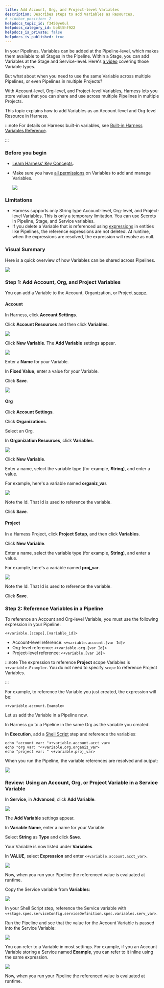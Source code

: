 ```yaml
---
title: Add Account, Org, and Project-level Variables
description: Describes steps to add Variables as Resources.
# sidebar_position: 2
helpdocs_topic_id: f3450ye0ul
helpdocs_category_id: bp8t5hf922
helpdocs_is_private: false
helpdocs_is_published: true
---
```


In your Pipelines, Variables can be added at the Pipeline-level, which makes them available to all Stages in the Pipeline. Within a Stage, you can add Variables at the Stage and Service-level. Here's [a video](https://youtu.be/lqbmO6EVGuU) covering those Variable types.

But what about when you need to use the same Variable across multiple Pipelines, or even Pipelines in multiple Projects?

With Account-level, Org-level, and Project-level Variables, Harness lets you store values that you can share and use across multiple Pipelines in multiple Projects.

This topic explains how to add Variables as an Account-level and Org-level Resource in Harness.


:::note
For details on Harness built-in variables, see [Built-in Harness Variables Reference](harness-variables.md).

:::

### Before you begin

* [Learn Harness' Key Concepts](../../getting-started/learn-harness-key-concepts.md).
* Make sure you have [all permissions](../4_Role-Based-Access-Control/9-add-manage-roles.md) on Variables to add and manage Variables.
  
  ![](./static/add-a-variable-00.png)

### Limitations

* Harness supports only String type Account-level, Org-level, and Project-level Variables. This is only a temporary limitation. You can use Secrets in Pipeline, Stage, and Service variables.
* If you delete a Variable that is referenced using [expressions](harness-variables.md) in entities like Pipelines, the reference expressions are not deleted. At runtime, when the expressions are resolved, the expression will resolve as null.

### Visual Summary

Here is a quick overview of how Variables can be shared across Pipelines.

![](./static/add-a-variable-01.png)

### Step 1: Add Account, Org, and Project Variables

You can add a Variable to the Account, Organization, or Project [scope](../4_Role-Based-Access-Control/1-rbac-in-harness.md#rbac-scope).

#### Account

In Harness, click **Account Settings**.

Click **Account Resources** and then click **Variables**.

![](./static/add-a-variable-02.png)

Click **New Variable**. The **Add Variable** settings appear.

![](./static/add-a-variable-03.png)

Enter a **Name** for your Variable.

In **Fixed Value**, enter a value for your Variable.

Click **Save**.

![](./static/add-a-variable-04.png)

#### Org

Click **Account Settings**.

Click **Organizations**.

Select an Org.

In **Organization Resources**, click **Variables**.

![](./static/add-a-variable-05.png)

Click **New Variable**.

Enter a name, select the variable type (for example, **String**), and enter a value.

For example, here's a variable named **organiz\_var**.

![](./static/add-a-variable-06.png)

Note the Id. That Id is used to reference the variable.

Click **Save**.

#### Project

In a Harness Project, click **Project Setup**, and then click **Variables**.

Click **New Variable**.

Enter a name, select the variable type (for example, **String**), and enter a value.

For example, here's a variable named **proj\_var**.

![](./static/add-a-variable-07.png)

Note the Id. That Id is used to reference the variable.

Click **Save**.

### Step 2: Reference Variables in a Pipeline

To reference an Account and Org-level Variable, you must use the following expression in your Pipeline:

`<+variable.[scope].[variable_id]>`

* Account-level reference: `<+variable.account.[var Id]>`
* Org-level reference: `<+variable.org.[var Id]>`
* Project-level reference: `<+variable.[var Id]>`


:::note
The expression to reference **Project** scope Variables is `<+variable.Example>`. You do not need to specify `scope` to reference Project Variables.

:::

For example, to reference the Variable you just created, the expression will be:

`<+variable.account.Example>`

Let us add the Variable in a Pipeline now.

In Harness go to a Pipeline in the same Org as the variable you created.

In **Execution**, add a [Shell Script](/docs/continuous-delivery/x-platform-cd-features/executions/cd-general-steps/using-shell-scripts) step and reference the variables:


```
echo "account var: "<+variable.account.acct_var>  
echo "org var: "<+variable.org.organiz_var>  
echo "project var: " <+variable.proj_var>
```
When you run the Pipeline, the variable references are resolved and output:

![](./static/add-a-variable-08.png)

### Review: Using an Account, Org, or Project Variable in a Service Variable

In **Service**, in **Advanced**, click **Add Variable**.

![](./static/add-a-variable-09.png)

The **Add Variable** settings appear.

In **Variable** **Name**, enter a name for your Variable.

Select **String** as **Type** and click **Save**.

Your Variable is now listed under **Variables**.

In **VALUE**, select **Expression** and enter `<+variable.account.acct_var>`.

![](./static/add-a-variable-10.png)

Now, when you run your Pipeline the referenced value is evaluated at runtime.

Copy the Service variable from **Variables**:

![](./static/add-a-variable-11.png)

In your Shell Script step, reference the Service variable with `<+stage.spec.serviceConfig.serviceDefinition.spec.variables.serv_var>`.

Run the Pipeline and see that the value for the Account Variable is passed into the Service Variable:

![](./static/add-a-variable-12.png)

You can refer to a Variable in most settings. For example, if you an Account Variable storing a Service named **Example**, you can refer to it inline using the same expression.

![](./static/add-a-variable-13.png)

Now, when you run your Pipeline the referenced value is evaluated at runtime.

